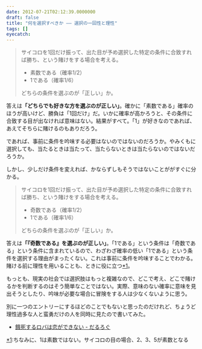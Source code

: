 ```yaml
---
date: 2012-07-21T02:12:39.0000000
draft: false
title: "何を選択すべきか ―― 選択の一回性と理性"
tags: []
eyecatch: 
---
```


<blockquote>
<p>サイコロを1回だけ振って、出た目が予め選択した特定の条件に合致すれば勝ち、という賭けをする場合を考える。</p>

<ul>
<li>素数である（確率1/2）</li>
<li>1である（確率1/6）</li>
</ul><p>どちらの条件を選ぶのが「正しい」か。</p>

</blockquote>
<p>答えは<b>「どちらでも好きな方を選ぶのが正しい」</b>。確かに「素数である」確率のほうが高いけど、勝負は「1回だけ」だ。いかに確率が高かろうと、その条件に合致する目が出なければ意味はない。結果がすべて。「1」が好きなのであれば、あえてそちらに賭けるのもありだろう。</p><p>であれば、事前に条件を吟味する必要はないのではないのだろうか。やみくもに選択しても、当たるときは当たって、当たらないときは当たらないのではないだろうか。</p><p>しかし、少しだけ条件を変えれば、かならずしもそうではないことががすぐに分かる。</p>

<blockquote>
<p>サイコロを1回だけ振って、出た目が予め選択した特定の条件に合致すれば勝ち、という賭けをする場合を考える。</p>

<ul>
<li>奇数である（確率1/2）</li>
<li>1である（確率1/6）</li>
</ul><p>どちらの条件を選ぶのが「正しい」か。</p>

</blockquote>
<p>答えは<b>「『奇数である』を選ぶのが正しい」</b>。「1である」という条件は「奇数である」という条件に含まれているので、わざわざ確率の低い「1である」という条件を選択する理由がまったくない。これは事前に条件を吟味することでわかる。賭ける前に理性を用いることも、ときに役に立つ<a href="#f1" name="fn1" title="ちなみに、1は素数ではない。サイコロの目の場合、2、3、5が素数となる">*1</a>。</p><p>もっとも、現実の社会では選択肢はもっと複雑なので、どこで考え、どこで賭けるかを判断するのはそう簡単なことではない。実際、意味のない確率に意味を見出そうとしたり、吟味が必要な場合に冒険をする人は少なくないように思う。</p><p>別に一つのエントリーにするほどのことでもないと思ったのだけれど、ちょうど理性過多な人と蛮勇だけの人を同時に見たので書いてみた。</p>

<ul>
<li><a href="http://daruyanagi.hatenablog.com/entry/2012/05/08/072709">&#x9913;&#x6B7B;&#x3059;&#x308B;&#x30ED;&#x30D0;&#x306F;&#x604B;&#x304C;&#x3067;&#x304D;&#x306A;&#x3044; - &#x3060;&#x308B;&#x308D;&#x3050;</a></li>
</ul><div class="footnote">
<p class="footnote"><a href="#fn1" name="f1" class="footnote-number">*1</a><span class="footnote-delimiter">:</span><span class="footnote-text">ちなみに、1は素数ではない。サイコロの目の場合、2、3、5が素数となる</span></p>
</div>